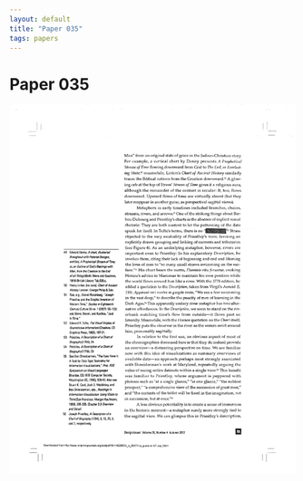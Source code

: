 ```yaml
---
layout: default
title: "Paper 035"
tags: papers
---
```


# Paper 035

<img src="/assets/scans/35.png" alt="Page with chartjunk removed" width="800"/>
